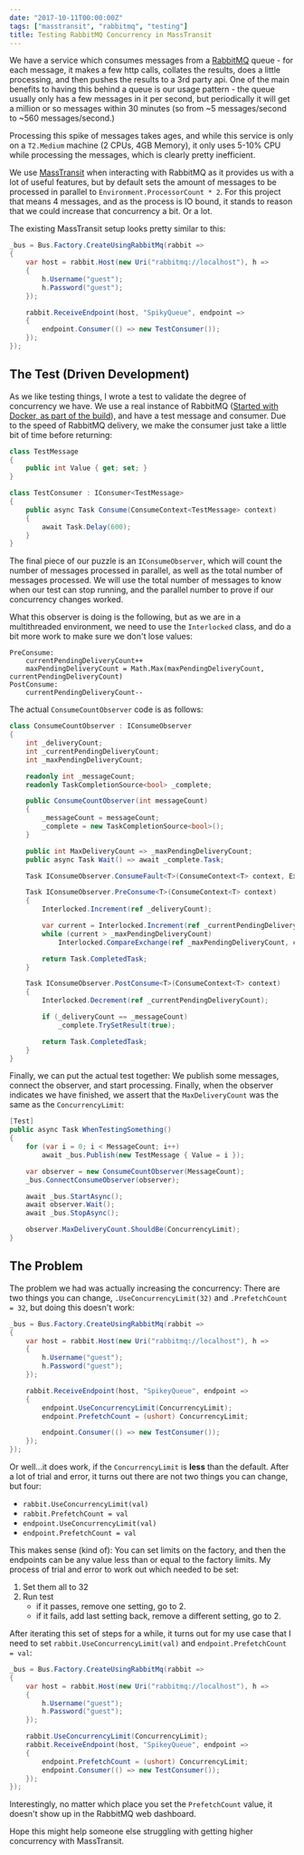 ```yaml
---
date: "2017-10-11T00:00:00Z"
tags: ["masstransit", "rabbitmq", "testing"]
title: Testing RabbitMQ Concurrency in MassTransit
---
```


We have a service which consumes messages from a [RabbitMQ](http://www.rabbitmq.com/) queue - for each message, it makes a few http calls, collates the results, does a little processing, and then pushes the results to a 3rd party api.  One of the main benefits to having this behind a queue is our usage pattern - the queue usually only has a few messages in it per second, but periodically it will get a million or so messages within 30 minutes (so from ~5 messages/second to ~560 messages/second.)

Processing this spike of messages takes ages, and while this service is only on a `T2.Medium` machine (2 CPUs, 4GB Memory), it only uses 5-10% CPU while processing the messages, which is clearly pretty inefficient.

We use [MassTransit](http://masstransit-project.com/) when interacting with RabbitMQ as it provides us with a lot of useful features, but by default sets the amount of messages to be processed in parallel to `Environment.ProcessorCount * 2`.  For this project that means 4 messages, and as the process is IO bound, it stands to reason that we could increase that concurrency a bit. Or a lot.

The existing MassTransit setup looks pretty similar to this:

```csharp
_bus = Bus.Factory.CreateUsingRabbitMq(rabbit =>
{
    var host = rabbit.Host(new Uri("rabbitmq://localhost"), h =>
    {
        h.Username("guest");
        h.Password("guest");
    });

    rabbit.ReceiveEndpoint(host, "SpikyQueue", endpoint =>
    {
        endpoint.Consumer(() => new TestConsumer());
    });
});
```

## The Test (Driven Development)

As we like testing things, I wrote a test to validate the degree of concurrency we have.  We use a real instance of RabbitMQ ([Started with Docker, as part of the build](/2017/10/02/dotnet-core-docker-integration-tests/)), and have a test message and consumer.  Due to the speed of RabbitMQ delivery, we make the consumer just take a little bit of time before returning:

```csharp
class TestMessage
{
    public int Value { get; set; }
}

class TestConsumer : IConsumer<TestMessage>
{
    public async Task Consume(ConsumeContext<TestMessage> context)
    {
        await Task.Delay(600);
    }
}
```

The final piece of our puzzle is an `IConsumeObserver`, which will count the number of messages processed in parallel, as well as the total number of messages processed.  We will use the total number of messages to know when our test can stop running, and the parallel number to prove if our concurrency changes worked.

What this observer is doing is the following, but as we are in a multithreaded environment, we need to use the `Interlocked` class, and do a bit more work to make sure we don't lose values:

```
PreConsume:
    currentPendingDeliveryCount++
    maxPendingDeliveryCount = Math.Max(maxPendingDeliveryCount, currentPendingDeliveryCount)
PostConsume:
    currentPendingDeliveryCount--
```

The actual `ConsumeCountObserver` code is as follows:

```csharp
class ConsumeCountObserver : IConsumeObserver
{
    int _deliveryCount;
    int _currentPendingDeliveryCount;
    int _maxPendingDeliveryCount;

    readonly int _messageCount;
    readonly TaskCompletionSource<bool> _complete;

    public ConsumeCountObserver(int messageCount)
    {
        _messageCount = messageCount;
        _complete = new TaskCompletionSource<bool>();
    }

    public int MaxDeliveryCount => _maxPendingDeliveryCount;
    public async Task Wait() => await _complete.Task;

    Task IConsumeObserver.ConsumeFault<T>(ConsumeContext<T> context, Exception exception) => Task.CompletedTask;

    Task IConsumeObserver.PreConsume<T>(ConsumeContext<T> context)
    {
        Interlocked.Increment(ref _deliveryCount);

        var current = Interlocked.Increment(ref _currentPendingDeliveryCount);
        while (current > _maxPendingDeliveryCount)
            Interlocked.CompareExchange(ref _maxPendingDeliveryCount, current, _maxPendingDeliveryCount);

        return Task.CompletedTask;
    }

    Task IConsumeObserver.PostConsume<T>(ConsumeContext<T> context)
    {
        Interlocked.Decrement(ref _currentPendingDeliveryCount);

        if (_deliveryCount == _messageCount)
            _complete.TrySetResult(true);

        return Task.CompletedTask;
    }
}
```

Finally, we can put the actual test together:  We publish some messages, connect the observer, and start processing.  Finally, when the observer indicates we have finished, we assert that the `MaxDeliveryCount` was the same as the `ConcurrencyLimit`:

```csharp
[Test]
public async Task WhenTestingSomething()
{
    for (var i = 0; i < MessageCount; i++)
        await _bus.Publish(new TestMessage { Value = i });

    var observer = new ConsumeCountObserver(MessageCount);
    _bus.ConnectConsumeObserver(observer);

    await _bus.StartAsync();
    await observer.Wait();
    await _bus.StopAsync();

    observer.MaxDeliveryCount.ShouldBe(ConcurrencyLimit);
}
```

## The Problem

The problem we had was actually increasing the concurrency:  There are two things you can change, `.UseConcurrencyLimit(32)` and `.PrefetchCount = 32`, but doing this doesn't work:

```csharp
_bus = Bus.Factory.CreateUsingRabbitMq(rabbit =>
{
    var host = rabbit.Host(new Uri("rabbitmq://localhost"), h =>
    {
        h.Username("guest");
        h.Password("guest");
    });

    rabbit.ReceiveEndpoint(host, "SpikeyQueue", endpoint =>
    {
        endpoint.UseConcurrencyLimit(ConcurrencyLimit);
        endpoint.PrefetchCount = (ushort) ConcurrencyLimit;

        endpoint.Consumer(() => new TestConsumer());
    });
});
```

Or well...it does work, if the `ConcurrencyLimit` is **less** than the default.  After a lot of trial and error, it turns out there are not two things you can change, but four:

* `rabbit.UseConcurrencyLimit(val)`
* `rabbit.PrefetchCount = val`
* `endpoint.UseConcurrencyLimit(val)`
* `endpoint.PrefetchCount = val`

This makes sense (kind of): You can set limits on the factory, and then the endpoints can be any value less than or equal to the factory limits.  My process of trial and error to work out which needed to be set:

1. Set them all to 32
2. Run test
    * if it passes, remove one setting, go to 2.
    * if it fails, add last setting back, remove a different setting, go to 2.

After iterating this set of steps for a while, it turns out for my use case that I need to set `rabbit.UseConcurrencyLimit(val)` and `endpoint.PrefetchCount = val`:

```csharp
_bus = Bus.Factory.CreateUsingRabbitMq(rabbit =>
{
    var host = rabbit.Host(new Uri("rabbitmq://localhost"), h =>
    {
        h.Username("guest");
        h.Password("guest");
    });

    rabbit.UseConcurrencyLimit(ConcurrencyLimit);
    rabbit.ReceiveEndpoint(host, "SpikeyQueue", endpoint =>
    {
        endpoint.PrefetchCount = (ushort) ConcurrencyLimit;
        endpoint.Consumer(() => new TestConsumer());
    });
});
```

Interestingly, no matter which place you set the `PrefetchCount` value, it doesn't show up in the RabbitMQ web dashboard.

Hope this might help someone else struggling with getting higher concurrency with MassTransit.